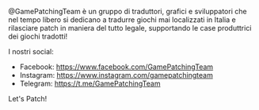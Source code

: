 @GamePatchingTeam è un gruppo di traduttori, grafici e sviluppatori che nel tempo libero si dedicano a tradurre giochi mai localizzati in Italia
e rilasciare patch in maniera del tutto legale, supportando le case produttrici dei giochi tradotti!

I nostri social: 
- Facebook: https://www.facebook.com/GamePatchingTeam
- Instagram: https://www.instagram.com/gamepatchingteam
- Telegram: https://t.me/GamePatchingTeam

Let's Patch!
